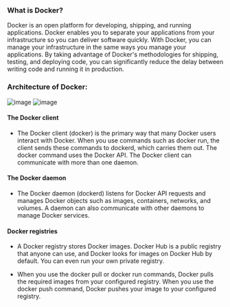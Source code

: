 ### What is Docker?
Docker is an open platform for developing, shipping, and running applications. Docker enables you to separate your applications from your infrastructure so you can deliver software quickly. With Docker, you can manage your infrastructure in the same ways you manage your applications. By taking advantage of Docker's methodologies for shipping, testing, and deploying code, you can significantly reduce the delay between writing code and running it in production.
### Architecture of Docker:
![image](https://github.com/user-attachments/assets/4fa4f548-6a3e-441a-b19c-2e4f133bfdec)
![image](https://github.com/user-attachments/assets/93d1d31e-032c-4ea3-bc03-f6ff4d4cb429)

#### The Docker client
- The Docker client (docker) is the primary way that many Docker users interact with Docker. When you use commands such as docker run, the client sends these commands to dockerd, which carries them out. The docker command uses the Docker API. The Docker client can communicate with more than one daemon.
#### The Docker daemon
- The Docker daemon (dockerd) listens for Docker API requests and manages Docker objects such as images, containers, networks, and volumes. A daemon can also communicate with other daemons to manage Docker services.
#### Docker registries
- A Docker registry stores Docker images. Docker Hub is a public registry that anyone can use, and Docker looks for images on Docker Hub by default. You can even run your own private registry.

- When you use the docker pull or docker run commands, Docker pulls the required images from your configured registry. When you use the docker push command, Docker pushes your image to your configured registry.

